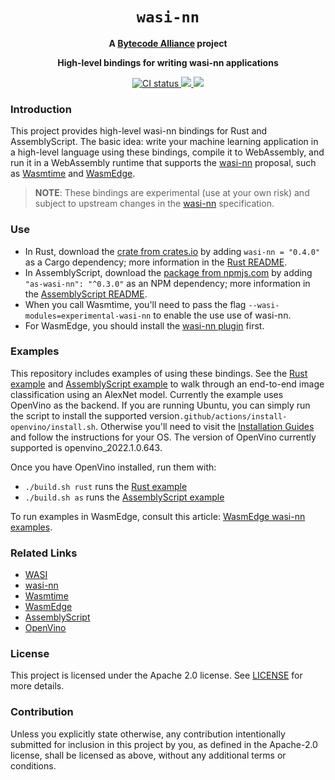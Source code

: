 <div align="center">
  <h1><code>wasi-nn</code></h1>

  <strong>A <a href="https://bytecodealliance.org/">Bytecode Alliance</a> project</strong>

  <p><strong>High-level bindings for writing wasi-nn applications</strong></p>

  <p>
    <a href="https://github.com/bytecodealliance/wasi-nn/actions?query=workflow%3ACI">
      <img src="https://github.com/bytecodealliance/wasi-nn/workflows/CI/badge.svg" alt="CI status"/>
    </a>
    <a href="https://crates.io/crates/wasi-nn">
      <img src="https://img.shields.io/crates/v/wasi-nn.svg"/>
    </a>
    <a href="https://www.npmjs.com/package/as-wasi-nn">
      <img src="https://img.shields.io/npm/v/as-wasi-nn.svg"/>
    </a>
  </p>

</div>

### Introduction

This project provides high-level wasi-nn bindings for Rust and AssemblyScript. The basic idea: write
your machine learning application in a high-level language using these bindings, compile it to
WebAssembly, and run it in a WebAssembly runtime that supports the [wasi-nn] proposal, such as
[Wasmtime] and [WasmEdge].

[Wasmtime]: https://wasmtime.dev
[wasi-nn]: https://github.com/WebAssembly/wasi-nn
[WasmEdge]: https://github.com/WasmEdge/WasmEdge

> __NOTE__: These bindings are experimental (use at your own risk) and subject to upstream changes
> in the [wasi-nn] specification.


### Use

 - In Rust, download the [crate from crates.io][crates.io] by adding `wasi-nn = "0.4.0"` as a Cargo
   dependency; more information in the [Rust README].
 - In AssemblyScript, download the [package from npmjs.com][npmjs.com] by adding `"as-wasi-nn":
   "^0.3.0"` as an NPM dependency; more information in the [AssemblyScript README].
 - When you call Wasmtime, you'll need to pass the flag `--wasi-modules=experimental-wasi-nn` to
   enable the use use of wasi-nn.
 - For WasmEdge, you should install the [wasi-nn plugin] first.

[crates.io]: https://crates.io/crates/wasi-nn
[Rust README]: rust/README.md
[npmjs.com]: https://www.npmjs.com/package/wasi-nn
[AssemblyScript README]: assemblyscript/README.md
[wasi-nn plugin]: https://wasmedge.org/docs/category/ai-inference

### Examples

This repository includes examples of using these bindings. See the [Rust example] and
[AssemblyScript example] to walk through an end-to-end image classification using an AlexNet model.
Currently the example uses OpenVino as the backend. If you are running Ubuntu, you can simply run
the script to install the supported version`.github/actions/install-openvino/install.sh`. Otherwise
you'll need to visit the [Installation Guides] and follow the instructions for your OS. The version
of OpenVino currently supported is openvino_2022.1.0.643.

Once you have OpenVino installed, run them with:
 - `./build.sh rust` runs the [Rust example]
 - `./build.sh as` runs the [AssemblyScript example]

[Rust example]: rust/examples/classification-example
[AssemblyScript example]: assemblyscript/examples/object-classification.ts
[Installation Guides]: https://docs.openvinotoolkit.org/latest/installation_guides.html

To run examples in WasmEdge, consult this article: [WasmEdge wasi-nn examples].

[WasmEdge wasi-nn examples]: https://github.com/second-state/WasmEdge-WASINN-examples

### Related Links

- [WASI]
- [wasi-nn]
- [Wasmtime]
- [WasmEdge]
- [AssemblyScript]
- [OpenVino]

[WASI]: https://github.com/WebAssembly/WASI
[AssemblyScript]: https://www.assemblyscript.org/
[OpenVino]: https://docs.openvinotoolkit.org/latest/index.html

### License

This project is licensed under the Apache 2.0 license. See [LICENSE] for more details.

[LICENSE]: LICENSE


### Contribution

Unless you explicitly state otherwise, any contribution intentionally submitted for inclusion in
this project by you, as defined in the Apache-2.0 license, shall be licensed as above, without any
additional terms or conditions.
